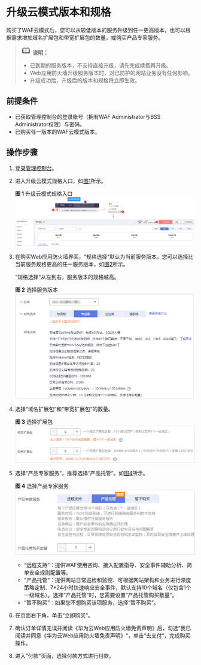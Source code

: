 # 升级云模式版本和规格<a name="waf_01_0114"></a>

购买了WAF云模式后，您可以从较低版本的服务升级到任一更高版本，也可以根据需求增加域名扩展包和带宽扩展包的数量，或购买产品专家服务。

>![](public_sys-resources/icon-note.gif) **说明：**   
>-   已到期的服务版本，不支持直接升级，请先完成续费再升级。  
>-   Web应用防火墙升级服务版本时，对已防护的网站业务没有任何影响。  
>-   升级成功后，升级后的版本和规格将立即生效。  

## 前提条件<a name="zh-cn_topic_0110861184_section7589131823020"></a>

-   已获取管理控制台的登录账号（拥有WAF Administrator与BSS Administrator权限）与密码。
-   已购买任一版本的WAF云模式版本。

## 操作步骤<a name="zh-cn_topic_0110861184_section16281142415362"></a>

1.  [登录管理控制台](https://console.huaweicloud.com/?locale=zh-cn)。
2.  进入升级云模式规格入口，如[图1](#zh-cn_topic_0110861184_fig8867145661611)所示。

    **图 1**  升级云模式规格入口<a name="zh-cn_topic_0110861184_fig8867145661611"></a>  
    ![](figures/升级云模式规格入口.png "升级云模式规格入口")

3.  在购买Web应用防火墙界面，“规格选择“默认为当前服务版本，您可以选择比当前服务规格更高的任一服务版本，如[图2](#zh-cn_topic_0110861184_fig147341962012)所示。

    “规格选择“从左到右，服务版本的规格越高。

    **图 2**  选择服务版本<a name="zh-cn_topic_0110861184_fig147341962012"></a>  
    ![](figures/选择服务版本.png "选择服务版本")

4.  选择“域名扩展包“和“带宽扩展包“的数量。

    **图 3**  选择扩展包<a name="zh-cn_topic_0110861184_zh-cn_topic_0110861189_fig1584718591691"></a>  
    ![](figures/选择扩展包.png "选择扩展包")

5.  选择“产品专家服务“，推荐选择“产品托管“。如[图4](#zh-cn_topic_0110861184_zh-cn_topic_0110861189_fig1526014115320)所示。

    **图 4**  选择产品专家服务<a name="zh-cn_topic_0110861184_zh-cn_topic_0110861189_fig1526014115320"></a>  
    ![](figures/选择产品专家服务.png "选择产品专家服务")

    -   “远程支持“：提供WAF使用咨询、接入配置指导、安全事件辅助分析、简单安全规则配置等。
    -   “产品托管“：提供网站日常巡检和监控、可根据网站架构和业务进行深度策略定制、7\*24小时快速响应安全事件，默认支持10个域名（仅包含1个一级域名）。选择“产品托管“时，您需要设置“产品托管购买数量“。
    -   “暂不购买“：如果您不想购买该项服务，选择“暂不购买“。

6.  在页面右下角，单击“立即购买“。
7.  确认订单详情无误并阅读《华为云Web应用防火墙免责声明》后，勾选“我已阅读并同意《华为云Web应用防火墙免责声明》“，单击“去支付“，完成购买操作。
8.  进入“付款“页面，选择付款方式进行付款。

